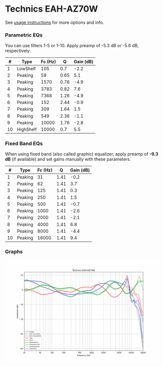 # Technics EAH-AZ70W
See [usage instructions](https://github.com/jaakkopasanen/AutoEq#usage) for more options and info.

### Parametric EQs
You can use filters 1-5 or 1-10. Apply preamp of -5.3 dB or -5.6 dB, respectively.

|   # | Type      |   Fc (Hz) |    Q |   Gain (dB) |
|-----|-----------|-----------|------|-------------|
|   1 | LowShelf  |       105 | 0.7  |        -2.2 |
|   2 | Peaking   |        59 | 0.65 |         5.1 |
|   3 | Peaking   |      1570 | 0.76 |        -4.9 |
|   4 | Peaking   |      3783 | 0.82 |         7.6 |
|   5 | Peaking   |      7368 | 1.26 |        -4.9 |
|   6 | Peaking   |       152 | 2.44 |        -0.9 |
|   7 | Peaking   |       309 | 1.64 |         1.5 |
|   8 | Peaking   |       549 | 2.36 |        -1.1 |
|   9 | Peaking   |     10000 | 1.76 |        -2.8 |
|  10 | HighShelf |     10000 | 0.7  |         5.5 |

### Fixed Band EQs
When using fixed band (also called graphic) equalizer, apply preamp of **-9.3 dB** (if available) and set gains manually with these parameters.

|   # | Type    |   Fc (Hz) |    Q |   Gain (dB) |
|-----|---------|-----------|------|-------------|
|   1 | Peaking |        31 | 1.41 |        -0.2 |
|   2 | Peaking |        62 | 1.41 |         3.7 |
|   3 | Peaking |       125 | 1.41 |         0.3 |
|   4 | Peaking |       250 | 1.41 |         1.5 |
|   5 | Peaking |       500 | 1.41 |        -0.7 |
|   6 | Peaking |      1000 | 1.41 |        -2.6 |
|   7 | Peaking |      2000 | 1.41 |        -2.1 |
|   8 | Peaking |      4000 | 1.41 |         6.8 |
|   9 | Peaking |      8000 | 1.41 |        -4.4 |
|  10 | Peaking |     16000 | 1.41 |         9.4 |

### Graphs
![](./Technics%20EAH-AZ70W.png)
